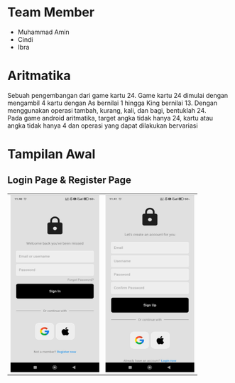 # Team Member
- Muhammad Amin
- Cindi
- Ibra

# Aritmatika
Sebuah pengembangan dari game kartu 24. Game kartu 24 dimulai dengan mengambil 4 kartu dengan As 
bernilai 1 hingga King bernilai 13. Dengan menggunakan operasi tambah, kurang, kali, dan bagi, bentuklah 24.<br>
Pada game android aritmatika, target angka tidak hanya 24, kartu atau angka tidak hanya 4 dan operasi yang dapat
dilakukan bervariasi


# Tampilan Awal

## Login Page & Register Page

<p align="center">
  <table>
    <tr>
      <td><img src="./assets/readme_images/tampilan_awal_login.jpeg" width="200" height="400"></td>
      <td><img src="./assets/readme_images/tampilan_awal_register.jpeg" width="200" height="400"></td>
    </tr>
  </table>
</p>
